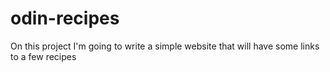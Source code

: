 # odin-recipes

On this project I'm going to write a simple website that will have some links to a few recipes

